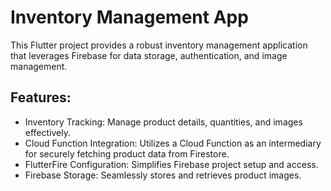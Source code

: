# Inventory Management App

This Flutter project provides a robust inventory management application that leverages Firebase for data storage, authentication, and image management.

## Features:

* Inventory Tracking: Manage product details, quantities, and images effectively.
* Cloud Function Integration: Utilizes a Cloud Function as an intermediary for securely fetching product data from Firestore.
* FlutterFire Configuration: Simplifies Firebase project setup and access.
* Firebase Storage: Seamlessly stores and retrieves product images.